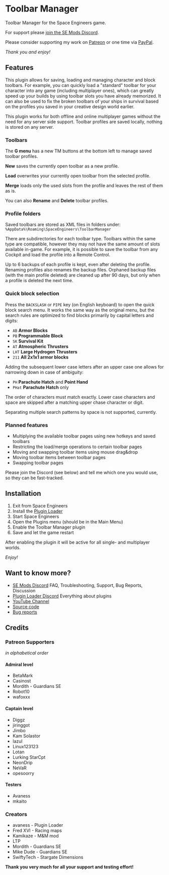# Toolbar Manager

Toolbar Manager for the Space Engineers game.

For support please [join the SE Mods Discord](https://discord.gg/PYPFPGf3Ca).

Please consider supporting my work on [Patreon](https://www.patreon.com/semods) or one time via [PayPal](https://www.paypal.com/paypalme/vferenczi/).

*Thank you and enjoy!*

## Features

This plugin allows for saving, loading and managing character and block
toolbars. For example, you can quickly load a "standard" toolbar for
your character into any game (including multiplayer ones), which can
greatly speed up your builds by using toolbar slots you have already
memorized. It can also be used to fix the broken toolbars of your
ships in survival based on the profiles you saved in your creative
design world earlier.

This plugin works for both offline and online multiplayer games without
the need for any server side support. Toolbar profiles are saved locally,
nothing is stored on any server.

### Toolbars

The **G menu** has a new TM buttons at the bottom left to manage saved
toolbar profiles.

**New** saves the currently open toolbar as a new profile.

**Load** overwrites your currently open toolbar from the selected profile.

**Merge** loads only the used slots from the profile and leaves the rest of them as is.

You can also **Rename** and **Delete** toolbar profiles.

### Profile folders

Saved toolbars are stored as XML files in folders under:
`%AppData%\Roaming\SpaceEngineers\ToolbarManager`

There are subdirectories for each toolbar type. Toolbars within the same type are compatible,
however they may not have the same amount of slots available in-game. For example, it is
possible to save the toolbar from any Cockpit and load the profile into a Remote Control.

Up to 6 backups of each profile is kept, even after deleting the profile. Renaming profiles
also renames the backup files. Orphaned backup files (with the main profile deleted) are
cleaned up after 90 days, but only when a profile is deleted the next time.

### Quick block selection

Press the `BACKSLASH` or `PIPE` key (on English keyboard) to open the quick
block search menu. It works the same way as the original menu, but the search
rules are optimized to find blocks primarily by capital letters and digits:

- `AB` **Armor Blocks**
- `PB` **Programmable Block**
- `SK` **Survival Kit**
- `AT` **Atmospheric Thrusters**
- `LHT` **Large Hydrogen Thrusters**
- `211` **All 2x1x1 armor blocks**

Adding the subsequent lower case letters after an upper case one allows
for narrowing down in case of ambiguity:

- `PH` **Parachute Hatch** and **Point Hand**
- `PHat` **Parachute Hatch** only

The order of characters must match exactly. Lower case characters and
space are skipped after a matching upper chase character or digit.

Separating multiple search patterns by space is not supported, currently.

### Planned features

- Multiplying the available toolbar pages using new hotkeys and saved toolbars
- Restricting the load/merge operations to certain toolbar pages
- Moving and swapping toolbar items using mouse drag&drop
- Moving toolbar items between toolbar pages
- Swapping toolbar pages

Please join the Discord (see below) and tell me which one you would use,
so they can be fast-tracked.

## Installation

1. Exit from Space Engineers
2. Install the [Plugin Loader](https://github.com/sepluginloader/SpaceEngineersLauncher)
3. Start Space Engineers
4. Open the Plugins menu (should be in the Main Menu)
5. Enable the Toolbar Manager plugin
6. Save and let the game restart

After enabling the plugin it will be active for all single- and multiplayer worlds.

*Enjoy!*

## Want to know more?

- [SE Mods Discord](https://discord.gg/PYPFPGf3Ca) FAQ, Troubleshooting, Support, Bug Reports, Discussion
- [Plugin Loader Discord](https://discord.gg/6ETGRU3CzR) Everything about plugins
- [YouTube Channel](https://www.youtube.com/channel/UCc5ar3cW9qoOgdBb1FM_rxQ)
- [Source code](https://github.com/viktor-ferenczi/toolbar-manager)
- [Bug reports](https://discord.gg/x3Z8Ug5YkQ)

## Credits

### Patreon Supporters

_in alphabetical order_

#### Admiral level

- BetaMark
- Casinost
- Mordith - Guardians SE
- Robot10
- wafoxxx

#### Captain level

- Diggz
- jiringgot
- Jimbo
- Kam Solastor
- lazul
- Linux123123
- Lotan
- Lurking StarCpt
- NeonDrip
- NeVaR
- opesoorry

#### Testers

- Avaness
- mkaito

### Creators

- avaness - Plugin Loader
- Fred XVI - Racing maps
- Kamikaze - M&M mod
- LTP
- Mordith - Guardians SE
- Mike Dude - Guardians SE
- SwiftyTech - Stargate Dimensions

**Thank you very much for all your support and testing effort!**